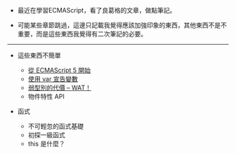 - 最近在學習ECMAScript，看了良葛格的文章，做點筆記。

- 可能某些章節跳過，這邊只記載我覺得應該加強印象的東西，其他東西不是不重要，而是這些東西我覺得有二次筆記的必要。

***

- 這些東西不簡單
  - [從 ECMAScript 5 開始](https://github.com/wu-shang-ru/notes/tree/master/JS/part1/startECMAScript5)
  - [使用 var 宣告變數](https://github.com/wu-shang-ru/notes/tree/master/JS/part1/var)
  - [弱型別的代價 – WAT！](https://github.com/wu-shang-ru/notes/tree/master/JS/part1/weakType)
  - 物件特性 API
  
- 函式
  - 不可輕忽的函式基礎
  - 初探一級函式
  - this 是什麼？
